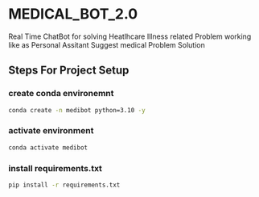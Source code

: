 # MEDICAL_BOT_2.0
Real Time ChatBot for solving Heatlhcare Illness related Problem working like as Personal Assitant Suggest medical Problem Solution


## Steps For Project Setup
### create conda environemnt
```bash
conda create -n medibot python=3.10 -y
```
### activate environment
```bash
conda activate medibot
```
### install requirements.txt
```bash
pip install -r requirements.txt
```